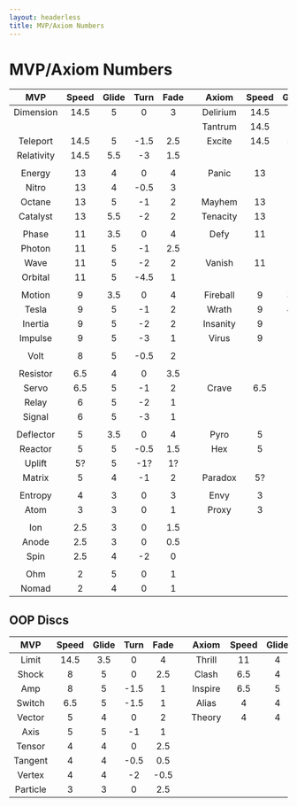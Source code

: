 ```yaml
---
layout: headerless
title: MVP/Axiom Numbers
---
```


# MVP/Axiom Numbers

|    MVP     | Speed | Glide | Turn  | Fade  |     |  Axiom   | Speed | Glide | Turn  | Fade  |     | Streamline | Speed | Glide | Turn  | Fade  |
| :--------: | :---: | :---: | :---: | :---: | --- | :------: | :---: | :---: | :---: | :---: | --- | :--------: | :---: | :---: | :---: | :---: |
| Dimension  | 14.5  |   5   |   0   |   3   |     | Delirium | 14.5  |   5   | -0.5  |   3   |     |            |       |       |       |       |
|            |       |       |       |       |     | Tantrum  | 14.5  |   5   | -1.5  |   3   |     |            |       |       |       |       |
|  Teleport  | 14.5  |   5   | -1.5  |  2.5  |     |  Excite  | 14.5  |  5.5  |  -2   |   2   |     |            |       |       |       |       |
| Relativity | 14.5  |  5.5  |  -3   |  1.5  |     |          |       |       |       |       |     |            |       |       |       |       |
|            |       |       |       |       |     |          |       |       |       |       |     |            |       |       |       |       |
|   Energy   |  13   |   4   |   0   |   4   |     |  Panic   |  13   |   4   | -0.5  |   3   |     |            |       |       |       |       |
|   Nitro    |  13   |   4   | -0.5  |   3   |     |          |       |       |       |       |     |            |       |       |       |       |
|   Octane   |  13   |   5   |  -1   |   2   |     |  Mayhem  |  13   |   5   | -1.5  |   2   |     |            |       |       |       |       |
|  Catalyst  |  13   |  5.5  |  -2   |   2   |     | Tenacity |  13   |   5   | -2.5  |   2   |     |            |       |       |       |       |
|            |       |       |       |       |     |          |       |       |       |       |     |            |       |       |       |       |
|   Phase    |  11   |  3.5  |   0   |   4   |     |   Defy   |  11   |   5   |  -1   |   3   |     |            |       |       |       |       |
|   Photon   |  11   |   5   |  -1   |  2.5  |     |          |       |       |       |       |     |   Trace    |  11   |   5   |  -1   |   2   |
|    Wave    |  11   |   5   |  -2   |   2   |     |  Vanish  |  11   |   5   |  -3   |   2   |     |            |       |       |       |       |
|  Orbital   |  11   |   5   | -4.5  |   1   |     |          |       |       |       |       |     |            |       |       |       |       |
|            |       |       |       |       |     |          |       |       |       |       |     |            |       |       |       |       |
|   Motion   |   9   |  3.5  |   0   |   4   |     | Fireball |   9   |  3.5  |   0   |  3.5  |     |   Flare    |   9   |   4   |   0   |  3.5  |
|   Tesla    |   9   |   5   |  -1   |   2   |     |  Wrath   |   9   |  4.5  | -0.5  |   2   |     |            |       |       |       |       |
|  Inertia   |   9   |   5   |  -2   |   2   |     | Insanity |   9   |   5   |  -2   |  1.5  |     |    Lift    |   9   |   5   |  -2   |  1.5  |
|  Impulse   |   9   |   5   |  -3   |   1   |     |  Virus   |   9   |   5   | -3.5  |   1   |     |            |       |       |       |       |
|            |       |       |       |       |     |          |       |       |       |       |     |            |       |       |       |       |
|    Volt    |   8   |   5   | -0.5  |   2   |     |          |       |       |       |       |     |            |       |       |       |       |
|            |       |       |       |       |     |          |       |       |       |       |     |            |       |       |       |       |
|  Resistor  |  6.5  |   4   |   0   |  3.5  |     |          |       |       |       |       |     |            |       |       |       |       |
|   Servo    |  6.5  |   5   |  -1   |   2   |     |  Crave   |  6.5  |   5   |  -1   |   1   |     |   Drift    |   7   |   5   |  -2   |   1   |
|   Relay    |   6   |   5   |  -2   |   1   |     |          |       |       |       |       |     |            |       |       |       |       |
|   Signal   |   6   |   5   |  -3   |   1   |     |          |       |       |       |       |     |            |       |       |       |       |
|            |       |       |       |       |     |          |       |       |       |       |     |            |       |       |       |       |
| Deflector  |   5   |  3.5  |   0   |   4   |     |   Pyro   |   5   |   4   |   0   |  2.5  |     |   Runway   |   5   |   4   |   0   |  3.5  |
|  Reactor   |   5   |   5   | -0.5  |  1.5  |     |   Hex    |   5   |   5   |  -1   |   1   |     |            |       |       |       |       |
|   Uplift   |  5?   |   5   |  -1?  |  1?   |     |          |       |       |       |       |     |            |       |       |       |       |
|   Matrix   |   5   |   4   |  -1   |   2   |     | Paradox  |  5?   |   5   |  -2?  |  1?   |     |            |       |       |       |       |
|            |       |       |       |       |     |          |       |       |       |       |     |            |       |       |       |       |
|  Entropy   |   4   |   3   |   0   |   3   |     |   Envy   |   3   |   3   |   0   |   2   |     | Stabilizer |   3   |  3.5  |   0   |   3   |
|    Atom    |   3   |   3   |   0   |   1   |     |  Proxy   |   3   |   3   |  -1   |  0.5  |     |            |       |       |       |       |
|            |       |       |       |       |     |          |       |       |       |       |     |            |       |       |       |       |
|    Ion     |  2.5  |   3   |   0   |  1.5  |     |          |       |       |       |       |     |            |       |       |       |       |
|   Anode    |  2.5  |   3   |   0   |  0.5  |     |          |       |       |       |       |     |            |       |       |       |       |
|    Spin    |  2.5  |   4   |  -2   |   0   |     |          |       |       |       |       |     |            |       |       |       |       |
|            |       |       |       |       |     |          |       |       |       |       |     |            |       |       |       |       |
|    Ohm     |   2   |   5   |   0   |   1   |     |          |       |       |       |       |     |   Pilot    |   2   |   5   |   0   |   1   |
|   Nomad    |   2   |   4   |   0   |   1   |     |          |       |       |       |       |     |            |       |       |       |       |

## OOP Discs
|   MVP    | Speed | Glide | Turn  | Fade  |     |  Axiom  | Speed | Glide | Turn  | Fade  |     | Streamline | Speed | Glide | Turn  | Fade  |
| :------: | :---: | :---: | :---: | :---: | --- | :-----: | :---: | :---: | :---: | :---: | --- | :--------: | :---: | :---: | :---: | :---: |
|  Limit   | 14.5  |  3.5  |   0   |   4   |     | Thrill  |  11   |   4   |   0   |  3.5  |     |            |       |       |       |       |
|  Shock   |   8   |   5   |   0   |  2.5  |     |  Clash  |  6.5  |   4   |  -1   |   2   |     |            |       |       |       |       |
|   Amp    |   8   |   5   | -1.5  |   1   |     | Inspire |  6.5  |   5   | -1.5  |   1   |     |            |       |       |       |       |
|  Switch  |  6.5  |   5   | -1.5  |   1   |     |  Alias  |   4   |   4   |  -1   |   1   |     |            |       |       |       |       |
|  Vector  |   5   |   4   |   0   |   2   |     | Theory  |   4   |   4   | -1.5  |   1   |     |            |       |       |       |       |
|   Axis   |   5   |   5   |  -1   |   1   |     |         |       |       |       |       |     |            |       |       |       |       |
|  Tensor  |   4   |   4   |   0   |  2.5  |     |         |       |       |       |       |     |            |       |       |       |       |
| Tangent  |   4   |   4   | -0.5  |  0.5  |     |         |       |       |       |       |     |            |       |       |       |       |
|  Vertex  |   4   |   4   |  -2   | -0.5  |     |         |       |       |       |       |     |            |       |       |       |       |
| Particle |   3   |   3   |   0   |  2.5  |     |         |       |       |       |       |     |            |       |       |       |       |